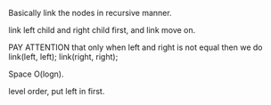 
Basically link the nodes in recursive manner.  

link left child and right child first, and link move on.   

PAY ATTENTION that only when left and right is not equal then we do 
link(left, left); 
link(right, right);

Space O(logn).     

level order, put left in first.


